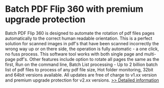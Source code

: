 # Batch PDF Flip 360 with premium upgrade protection
Batch PDF Flip 360 is designed to automate the rotation of pdf files pages automatically to the correct human readable orientation. This is a perfect solution for scanned images in pdf's that have been scanned incorrectly the wrong way up or on there side, the operation is fully automatic - a one click, no fuss process. This software tool works with both single page and multi-page pdf's.
Other features include option to rotate all pages the same as the first, Run on the command line, Batch List processing - Up to 2 billion batch list of pdf files to process of any pdf file size, Hot folder monitoring, 32bit and 64bit versions available.
All updates are free of charge to v1.xx version and premium upgrade protection for v2.xx versions.
[>> Detailed information](https://secure.shareit.com/shareit/product.html?productid=301015072&affiliateid=200057808)